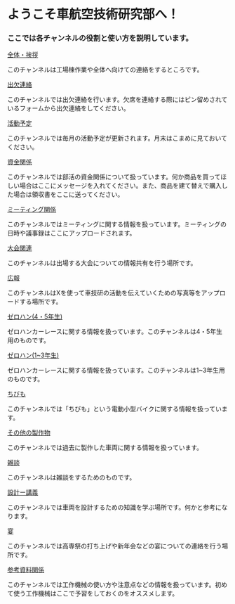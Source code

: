 <h1>ようこそ車航空技術研究部へ！</h1>
<h3>ここでは各チャンネルの役割と使い方を説明しています。</h3>

<a href="https://discord.com/channels/1209843805243703366/1209843805243703369">全体・挨拶</a>
<p>このチャンネルは工場棟作業や全体へ向けての連絡をするところです。</p>

<a href="https://discord.com/channels/1209843805243703366/1209844944039317594">出欠連絡</a>
<p>このチャンネルでは出欠連絡を行います。欠席を連絡する際にはピン留めされているフォームから出欠連絡をしてください。</p>

<a href="https://discord.com/channels/1209843805243703366/1209844999307403294">活動予定</a>
<p>このチャンネルでは毎月の活動予定が更新されます。月末はこまめに見ておいてください。</p>

<a href="https://discord.com/channels/1209843805243703366/1209845067544797205">資金関係</a>
<p>このチャンネルでは部活の資金関係について扱っています。何か商品を買ってほしい場合はここにメッセージを入れてください。また、商品を建て替えで購入した場合は領収書をここに送ってください。</p>

<a href="https://discord.com/channels/1209843805243703366/1209845151607033856">ミーティング関係</a>
<p>このチャンネルではミーティングに関する情報を扱っています。ミーティングの日時や議事録はここにアップロードされます。</p>

<a href="https://discord.com/channels/1209843805243703366/1209845220791816262">大会関連</a>
<p>このチャンネルは出場する大会についての情報共有を行う場所です。</p>

<a href="https://discord.com/channels/1209843805243703366/1209845283475820594">広報</a>
<p>このチャンネルはXを使って車技研の活動を伝えていくための写真等をアップロードする場所です。</p>

<a href="https://discord.com/channels/1209843805243703366/1209845545854705686">ゼロハン(4・5年生)</a>
<p>ゼロハンカーレースに関する情報を扱っています。このチャンネルは4・5年生用のものです。</p>

<a href="https://discord.com/channels/1209843805243703366/1209845738985758780">ゼロハン(1~3年生)</a>
<p>ゼロハンカーレースに関する情報を扱っています。このチャンネルは1~3年生用のものです。</p>

<a href="https://discord.com/channels/1209843805243703366/1209846040216346644">ちびも</a>
<p>このチャンネルでは「ちびも」という電動小型バイクに関する情報を扱っています。</p>

<a href="https://discord.com/channels/1209843805243703366/1209846102220869642">その他の製作物</a>
<p>このチャンネルでは過去に製作した車両に関する情報を扱っています。</p>

<a href="https://discord.com/channels/1209843805243703366/1209843805243703375">雑談</a>
<p>このチャンネルは雑談をするためのものです。</p>

<a href="https://discord.com/channels/1209843805243703366/1209846490911088700">設計ー講義</a>
<p>このチャンネルでは車両を設計するための知識を学ぶ場所です。何かと参考になります。</p>

<a href="https://discord.com/channels/1209843805243703366/1209846565028495391">宴</a>
<p>このチャンネルでは高専祭の打ち上げや新年会などの宴についての連絡を行う場所です。</p>

<a href="https://discord.com/channels/1209843805243703366/1209846369842630666">参考資料関係</a>
<p>このチャンネルでは工作機械の使い方や注意点などの情報を扱っています。初めて使う工作機械はここで予習をしておくのをオススメします。</p>
